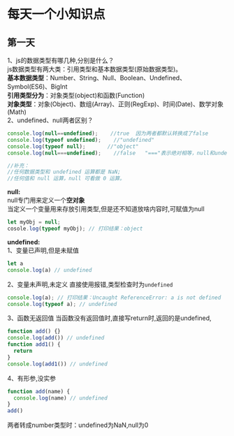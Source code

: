 # 每天一个小知识点
## 第一天
1、js的数据类型有哪几种,分别是什么？  
js数据类型有两大类：引用类型和基本数据类型(原始数据类型)。  
**基本数据类型**：Number、String、Null、Boolean、Undefined、Symbol(ES6)、BigInt  
**引用类型分为**：对象类型(object)和函数(Function)  
**对象类型**：对象(Object)、数组(Array)、正则(RegExp)、时间(Date)、数学对象(Math)  
2、undefined、null两者区别？ 
```js
console.log(null==undefined);    //true  因为两者都默认转换成了false
console.log(typeof undefined);    //"undefined"  
console.log(typeof null);       //"object"  
console.log(null===undefined);    //false   "==="表示绝对相等，null和undefined类型不一样，所以输出false

//补充：
//任何数据类型和 undefined 运算都是 NaN;
//任何值和 null 运算，null 可看做 0 运算。
```
**null:**  
null专门用来定义一个**空对象**  
当定义一个变量用来存放引用类型,但是还不知道放啥内容时,可赋值为null
```js
let myObj = null;
cosole.log(typeof myObj); // 打印结果：object
```
**undefined:**  
1、变量已声明,但是未赋值
```js
let a
console.log(a) // undefined
```
2、变量未声明,未定义 
直接使用报错,类型检查时为`undefined`
```js
console.log(a); // 打印结果：Uncaught ReferenceError: a is not defined
console.log(typeof a); // undefined
```
3、函数无返回值
当函数没有返回值时,直接写return时,返回的是undefined,
```js
function add() {}
console.log(add()) // undefined
function add1() {
  return
}
console.log(add1()) // undefined
```
4、有形参,没实参
```js
function add(name) {
  console.log(name) // undefined
}
add()
```
两者转成number类型时：undefined为NaN,null为0